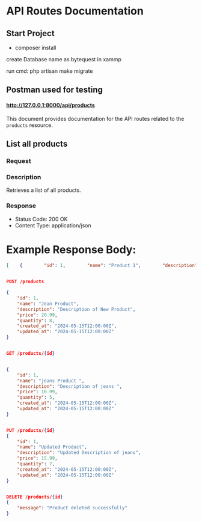 # API Routes Documentation

## Start Project
- composer install

create Database  name as bytequest in xammp

run cmd:
php artisan make migrate

## Postman used for testing

#### http://127.0.0.1:8000/api/products

This document provides documentation for the API routes related to the `products` resource.

## List all products

### Request


### Description

Retrieves a list of all products.

### Response

- Status Code: 200 OK
- Content Type: application/json

# Example Response Body:

```json
[    {        "id": 1,        "name": "Product 1",        "description": "Description of Product 1",        "price": 10.99,        "quantity": 5,        "created_at": "2024-05-15T12:00:00Z",        "updated_at": "2024-05-15T12:00:00Z"    },    {        "id": 2,        "name": "Product 2",        "description": "Description of Product 2",        "price": 15.99,        "quantity": 10,        "created_at": "2024-05-15T12:00:00Z",        "updated_at": "2024-05-15T12:00:00Z"    }]


POST /products

{
    "id": 1,
    "name": "Jean Product",
    "description": "Description of New Product",
    "price": 20.99,
    "quantity": 8,
    "created_at": "2024-05-15T12:00:00Z",
    "updated_at": "2024-05-15T12:00:00Z"
}


GET /products/{id}


{
    "id": 1,
    "name": "jeans Product ",
    "description": "Description of jeans ",
    "price": 10.99,
    "quantity": 5,
    "created_at": "2024-05-15T12:00:00Z",
    "updated_at": "2024-05-15T12:00:00Z"
}


PUT /products/{id}
{
    "id": 1,
    "name": "Updated Product",
    "description": "Updated Description of jeans",
    "price": 15.99,
    "quantity": 7,
    "created_at": "2024-05-15T12:00:00Z",
    "updated_at": "2024-05-15T12:00:00Z"
}


DELETE /products/{id}
{
    "message": "Product deleted successfully"
}
